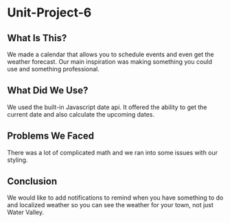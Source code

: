 # Unit-Project-6

## What Is This?
We made a calendar that allows you to schedule events and even get the weather forecast. Our main inspiration was making something you could use and something professional.

## What Did We Use?
We used the built-in Javascript date api. It offered the ability to get the current date and also calculate the upcoming dates. 

## Problems We Faced
There was a lot of complicated math and we ran into some issues with our styling.

## Conclusion
We would like to add notifications to remind when you have something to do and localized weather so you can see the weather for your town, not just Water Valley.
